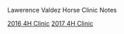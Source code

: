 

Lawerence Valdez Horse Clinic Notes

[2016 4H Clinic](4h-clinic-2016)
[2017 4H Clinic](4h-clinic-2017)
